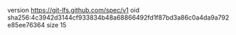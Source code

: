 version https://git-lfs.github.com/spec/v1
oid sha256:4c3942d3144cf933834b48a68866492fd1f87bd3a86c0a4da9a792e85ee76364
size 15
